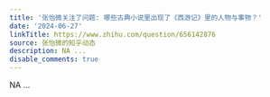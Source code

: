 ```yaml
---
title: '张怡微关注了问题: 哪些古典小说里出现了《西游记》里的人物与事物？'
date: '2024-06-27'
linkTitle: https://www.zhihu.com/question/656142876
source: 张怡微的知乎动态
description: NA ...
disable_comments: true
---
```

NA ...